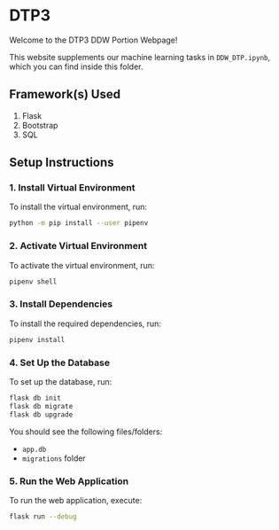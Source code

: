 # DTP3

Welcome to the DTP3 DDW Portion Webpage!

This website supplements our machine learning tasks in `DDW_DTP.ipynb`, which you can find inside this folder.

## Framework(s) Used
1. Flask
2. Bootstrap
3. SQL

## Setup Instructions

### 1. Install Virtual Environment

To install the virtual environment, run:
```sh
python -m pip install --user pipenv
```

### 2. Activate Virtual Environment

To activate the virtual environment, run:
```sh
pipenv shell
```

### 3. Install Dependencies

To install the required dependencies, run:
```sh
pipenv install
```

### 4. Set Up the Database

To set up the database, run:
```sh
flask db init
flask db migrate
flask db upgrade
```

You should see the following files/folders:
- `app.db`
- `migrations` folder

### 5. Run the Web Application

To run the web application, execute:
```sh
flask run --debug
```